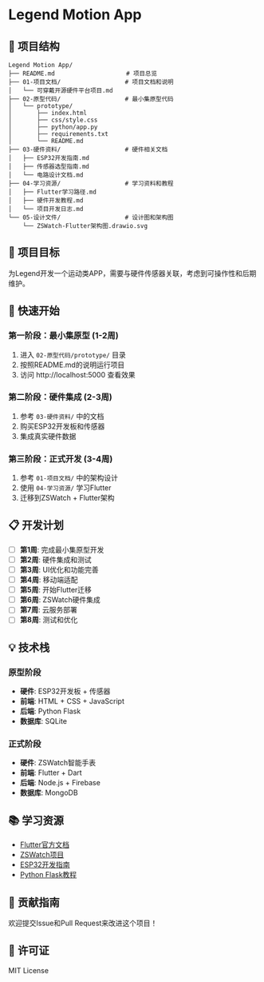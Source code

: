 # Legend Motion App

## 📁 项目结构

```
Legend Motion App/
├── README.md                    # 项目总览
├── 01-项目文档/                  # 项目文档和说明
│   └── 可穿戴开源硬件平台项目.md
├── 02-原型代码/                  # 最小集原型代码
│   └── prototype/
│       ├── index.html
│       ├── css/style.css
│       ├── python/app.py
│       ├── requirements.txt
│       └── README.md
├── 03-硬件资料/                  # 硬件相关文档
│   ├── ESP32开发指南.md
│   ├── 传感器选型指南.md
│   └── 电路设计文档.md
├── 04-学习资源/                  # 学习资料和教程
│   ├── Flutter学习路径.md
│   ├── 硬件开发教程.md
│   └── 项目开发日志.md
└── 05-设计文件/                  # 设计图和架构图
    └── ZSWatch-Flutter架构图.drawio.svg
```

## 🎯 项目目标

为Legend开发一个运动类APP，需要与硬件传感器关联，考虑到可操作性和后期维护。

## 🚀 快速开始

### 第一阶段：最小集原型 (1-2周)
1. 进入 `02-原型代码/prototype/` 目录
2. 按照README.md的说明运行项目
3. 访问 http://localhost:5000 查看效果

### 第二阶段：硬件集成 (2-3周)
1. 参考 `03-硬件资料/` 中的文档
2. 购买ESP32开发板和传感器
3. 集成真实硬件数据

### 第三阶段：正式开发 (3-4周)
1. 参考 `01-项目文档/` 中的架构设计
2. 使用 `04-学习资源/` 学习Flutter
3. 迁移到ZSWatch + Flutter架构

## 📋 开发计划

- [ ] **第1周**: 完成最小集原型开发
- [ ] **第2周**: 硬件集成和测试
- [ ] **第3周**: UI优化和功能完善
- [ ] **第4周**: 移动端适配
- [ ] **第5周**: 开始Flutter迁移
- [ ] **第6周**: ZSWatch硬件集成
- [ ] **第7周**: 云服务部署
- [ ] **第8周**: 测试和优化

## 💡 技术栈

### 原型阶段
- **硬件**: ESP32开发板 + 传感器
- **前端**: HTML + CSS + JavaScript
- **后端**: Python Flask
- **数据库**: SQLite

### 正式阶段
- **硬件**: ZSWatch智能手表
- **前端**: Flutter + Dart
- **后端**: Node.js + Firebase
- **数据库**: MongoDB

## 📚 学习资源

- [Flutter官方文档](https://flutter.dev/docs)
- [ZSWatch项目](https://zswatch.dev/)
- [ESP32开发指南](https://docs.espressif.com/projects/esp-idf/)
- [Python Flask教程](https://flask.palletsprojects.com/)

## 🤝 贡献指南

欢迎提交Issue和Pull Request来改进这个项目！

## 📄 许可证

MIT License
